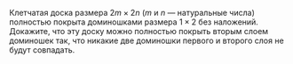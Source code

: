 Клетчатая доска размера $2m\times 2n$ ($m$ и  $n$ —  натуральные числа) полностью покрыта доминошками размера  $1 \times 2$ без наложений. Докажите, что эту доску можно полностью покрыть вторым слоем доминошек так, что никакие две доминошки первого и второго слоя не будут совпадать.